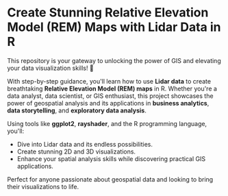 # Create Stunning Relative Elevation Model (REM) Maps with Lidar Data in R 

This repository is your gateway to unlocking the power of GIS and elevating your data visualization skills! 🚀  

With step-by-step guidance, you'll learn how to use **Lidar data** to create breathtaking **Relative Elevation Model (REM) maps** in R. Whether you're a data analyst, data scientist, or GIS enthusiast, this project showcases the power of geospatial analysis and its applications in **business analytics**, **data storytelling**, and **exploratory data analysis**.  

Using tools like **ggplot2**, **rayshader**, and the R programming language, you'll:  
- Dive into Lidar data and its endless possibilities.  
- Create stunning 2D and 3D visualizations.  
- Enhance your spatial analysis skills while discovering practical GIS applications.  

Perfect for anyone passionate about geospatial data and looking to bring their visualizations to life. 

